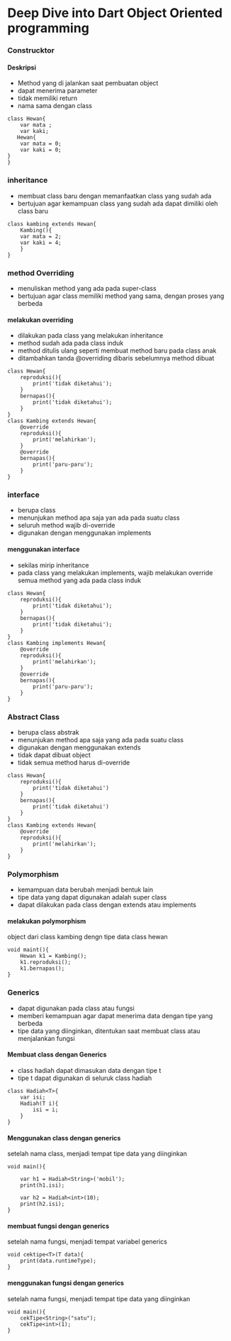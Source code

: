 # Deep Dive into Dart Object Oriented programming

### Construcktor
#### Deskripsi
- Method yang di jalankan saat pembuatan object
- dapat menerima parameter
- tidak memiliki return
- nama sama dengan class


```
class Hewan{
    var mata ;
    var kaki;
   Hewan{
    var mata = 0;
    var kaki = 0;
}
}

```

### inheritance
- membuat class baru dengan memanfaatkan class yang sudah ada
- bertujuan agar kemampuan class yang sudah ada dapat dimiliki oleh class baru


```
class kambing extends Hewan{
    Kambing(){
    var mata = 2;
    var kaki = 4;
    }
}

```

### method Overriding
- menuliskan method yang ada pada super-class
- bertujuan agar class memiliki method yang sama, dengan proses yang berbeda

#### melakukan overriding
- dilakukan pada class yang melakukan inheritance
- method sudah ada pada class induk
- method ditulis ulang seperti membuat method baru pada class anak
- ditambahkan tanda @overriding dibaris sebelumnya method dibuat
```
class Hewan{
    reproduksi(){
        print('tidak diketahui');
    }
    bernapas(){
        print('tidak diketahui');
    }
}
class Kambing extends Hewan{
    @override
    reproduksi(){
        print('melahirkan');
    }
    @override
    bernapas(){
        print('paru-paru');
    }
}
```

### interface
- berupa class
- menunjukan method apa saja yan ada pada suatu class
- seluruh method wajib di-override
- digunakan dengan menggunakan implements

#### menggunakan interface
- sekilas mirip inheritance
- pada class yang melakukan implements, wajib melakukan override semua method yang ada pada class induk
```
class Hewan{
    reproduksi(){
        print('tidak diketahui');
    }
    bernapas(){
        print('tidak diketahui');
    }
}
class Kambing implements Hewan{
    @override
    reproduksi(){
        print('melahirkan');
    }
    @override
    bernapas(){
        print('paru-paru');
    }
}
```

### Abstract Class
- berupa class abstrak
- menunjukan method apa saja yang ada pada suatu class
- digunakan dengan menggunakan extends
- tidak dapat dibuat object
- tidak semua method harus di-override

```
class Hewan{
    reproduksi(){
        print('tidak diketahui')
    }
    bernapas(){
        print('tidak diketahui')
    }
}
class Kambing extends Hewan{
    @override
    reproduksi(){
        print('melahirkan');
    }
}
```
### Polymorphism
- kemampuan data berubah menjadi bentuk lain
- tipe data yang dapat digunakan adalah super class
- dapat dilakukan pada class dengan extends atau implements

#### melakukan polymorphism
object dari class kambing dengn tipe data class hewan
```
void maint(){
    Hewan k1 = Kambing();
    k1.reproduksi();
    k1.bernapas();
}
```
### Generics
- dapat digunakan pada class atau fungsi
- memberi kemampuan agar dapat menerima data dengan tipe yang berbeda
- tipe data yang diinginkan, ditentukan saat membuat class atau menjalankan fungsi

#### Membuat class dengan Generics
- class hadiah dapat dimasukan data dengan tipe t
- tipe t dapat digunakan di seluruk class hadiah
```
class Hadiah<T>{
    var isi;
    Hadiah(T i){
        isi = i;
    }
}
```
#### Menggunakan class dengan generics
setelah nama class, menjadi tempat tipe data yang diinginkan
```
void main(){
    
    var h1 = Hadiah<String>('mobil');
    print(h1.isi);
    
    var h2 = Hadiah<int>(10);
    print(h2.isi);
}
```
#### membuat fungsi dengan generics
setelah nama fungsi, menjadi tempat variabel generics
```
void cektipe<T>(T data){
    print(data.runtimeType);
}
```
#### menggunakan fungsi dengan generics
setelah nama fungsi, menjadi tempat tipe data yang diinginkan
```
void main(){
    cekTipe<String>("satu");
    cekTipe<int>(1);
}
```






